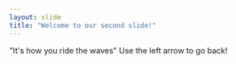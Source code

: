 ```yaml
---
layout: slide
title: "Welcome to our second slide!"
---
```

"It's how you ride the waves"
Use the left arrow to go back!
